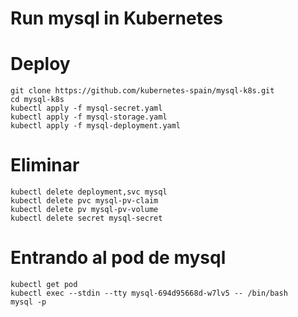 # Run mysql in Kubernetes
 
# Deploy
```
git clone https://github.com/kubernetes-spain/mysql-k8s.git
cd mysql-k8s
kubectl apply -f mysql-secret.yaml
kubectl apply -f mysql-storage.yaml
kubectl apply -f mysql-deployment.yaml
```


# Eliminar
```
kubectl delete deployment,svc mysql
kubectl delete pvc mysql-pv-claim
kubectl delete pv mysql-pv-volume
kubectl delete secret mysql-secret
```

# Entrando al pod de mysql
```
kubectl get pod
kubectl exec --stdin --tty mysql-694d95668d-w7lv5 -- /bin/bash
mysql -p
```

